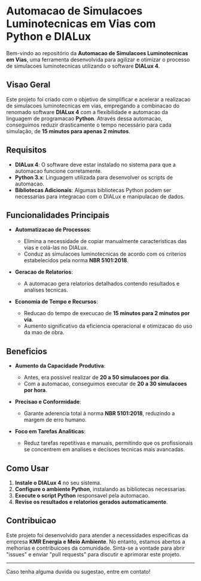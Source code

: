 # Automacao de Simulacoes Luminotecnicas em Vias com Python e DIALux

Bem-vindo ao repositório da **Automacao de Simulacoes Luminotecnicas em Vias**, uma ferramenta desenvolvida para agilizar e otimizar o processo de simulacoes luminotecnicas utilizando o software **DIALux 4**.

## Visao Geral

Este projeto foi criado com o objetivo de simplificar e acelerar a realizacao de simulacoes luminotecnicas em vias, empregando a combinacao do renomado software **DIALux 4** com a flexibilidade e automacao da linguagem de programacao **Python**. Através dessa automacao, conseguimos reduzir drasticamente o tempo necessário para cada simulação, de **15 minutos para apenas 2 minutos**.

## Requisitos

- **DIALux 4**: O software deve estar instalado no sistema para que a automacao funcione corretamente.
- **Python 3.x**: Linguagem utilizada para desenvolver os scripts de automacao.
- **Bibliotecas Adicionais**: Algumas bibliotecas Python podem ser necessarias para integracao com o DIALux e manipulacao de dados.

## Funcionalidades Principais

- **Automatizacao de Processos**:
  - Elimina a necessidade de copiar manualmente caracteristicas das vias e colá-las no DIALux.
  - Conduz as simulacoes luminotecnicas de acordo com os criterios estabelecidos pela norma **NBR 5101:2018**.

- **Geracao de Relatorios**:
  - A automacao gera relatorios detalhados contendo resultados e analises tecnicas.
  
- **Economia de Tempo e Recursos**:
  - Reducao do tempo de execucao de **15 minutos para 2 minutos por via**.
  - Aumento significativo da eficiencia operacional e otimizacao do uso da mao de obra.

## Beneficios

- **Aumento da Capacidade Produtiva**:
  - Antes, era possivel realizar de **20 a 50 simulacoes por dia**.
  - Com a automacao, conseguimos executar de **20 a 30 simulacoes por hora**.
  
- **Precisao e Conformidade**:
  - Garante aderencia total à norma **NBR 5101:2018**, reduzindo a margem de erro humano.

- **Foco em Tarefas Analiticas**:
  - Reduz tarefas repetitivas e manuais, permitindo que os profissionais se concentrem em analises e decisoes tecnicas mais avancadas.

## Como Usar

1. **Instale o DIALux 4** no seu sistema.
2. **Configure o ambiente Python**, instalando as bibliotecas necessarias.
3. **Execute o script Python** responsavel pela automacao.
4. **Revise os resultados e relatorios gerados automaticamente**.

## Contribuicao

Este projeto foi desenvolvido para atender a necessidades especificas da empresa **KMR Energia e Meio Ambiente**. No entanto, estamos abertos a melhorias e contribuicoes da comunidade. Sinta-se a vontade para abrir "issues" e enviar "pull requests" para discutir e aprimorar este projeto.

---

Caso tenha alguma duvida ou sugestao, entre em contato!


